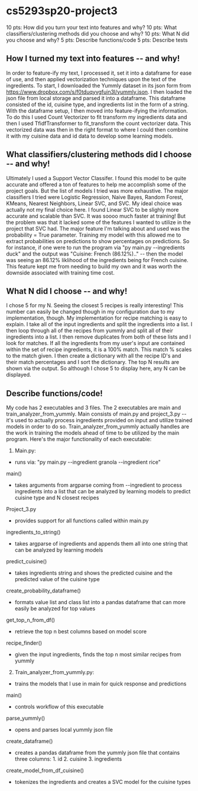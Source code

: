 # cs5293sp20-project3
10 pts: How did you turn your text into features and why?
10 pts: What classifiers/clustering methods did you choose and why?
10 pts: What N did you choose and why?
5 pts: Describe functions/code
5 pts: Describe tests

## How I turned my text into features -- and why!
In order to feature-ify my text, I processed it, set it into a dataframe for ease of use, and then applied vectorization techniques upon the text of the ingredients. To start, I downloaded the Yummly dataset in its json form from https://www.dropbox.com/s/f0tduqyvgfuin3l/yummly.json. I then loaded the json file from local storage and parsed it into a dataframe. This dataframe consisted of the id, cuisine type, and ingredients list in the form of a string. With the dataframe setup, I then moved into feature-ifying the information. To do this I used Count Vectorizer to fit transform my ingredients data and then I used TfidfTransformer to fit_transform the count vectorizer data. This vectorized data was then in the right format to where I could then combine it with my cuisine data and id data to develop some learning models. 

## What classifiers/clustering methods did I choose -- and why!
Ultimately I used a Support Vector Classifer. I found this model to be quite accurate and offered a ton of features to help me accomplish some of the project goals. But the list of models I tried was more exhaustive. The major classifiers I tried were Logistic Regression, Naive Bayes, Random Forest, KMeans, Nearest Neighbors, Linear SVC, and SVC. My ideal choice was actually not my final choice here. I found Linear SVC to be slighly more accurate and scalable than SVC. It was soooo much faster at training! But the problem was that it lacked some of the features I wanted to utilize in the project that SVC had. The major feature I'm talking about and used was the probability = True parameter. Training my model with this allowed me to extract probabilities on predictions to show percentages on predictions. So for instance, if one were to run the program via "py main.py --ingredients duck" and the output was "Cuisine: French (86.12%).." -- then the model was seeing an 86.12% liklihood of the ingredients being for French cuisine. This feature kept me from needing to build my own and it was worth the downside associated with training time cost. 

## What N did I choose -- and why!
I chose 5 for my N. Seeing the closest 5 recipes is really interesting! This number can easily be changed though in my configuration due to my implementation, though. My implementation for recipe matching is easy to explain. I take all of the input ingredients and split the ingredients into a list. I then loop through all of the recipes from yummly and split all of their ingredients into a list. I then remove duplicates from both of these lists and I look for matches. If all the ingredients from my user's input are contained within the set of recipe ingredients, it is a 100% match. This match % scales to the match given. I then create a dictionary with all the recipe ID's and their match percentages and I sort the dictionary. The top N results are shown via the output. So although I chose 5 to display here, any N can be displayed. 

## Describe functions/code!
My code has 2 executables and 3 files. The 2 executables are main and train_analyzer_from_yummly. Main consists of main.py and project_3.py -- it's used to actually process ingredients provided on input and utilize trained models in order to do so. Train_analyzer_from_yummly actually handles are the work in training the models ahead of time to be utilized by the main program. 
Here's the major functionality of each executable:
1. Main.py:
- runs via: "py main.py --ingredient granola --ingredient rice"

main()
- takes arguments from argparse coming from --ingredient to process ingredients into a list that can be analyzed by learning models to predict cuisine type and N closest recipes 

Project_3.py
- provides support for all functions called within main.py

ingredients_to_string()
- takes argparse of ingredients and appends them all into one string that can be analyzed by learning models

predict_cuisine()
- takes ingredients string and shows the predicted cuisine and the predicted value of the cuisine type

create_probability_dataframe()
- formats value list and class list into a pandas dataframe that can more easily be analyzed for top values

get_top_n_from_df()
- retrieve the top n best columns based on model score

recipe_finder()
- given the input ingredients, finds the top n most similar recipes from yummly 

2. Train_analyzer_from_yummly.py:
- trains the models that I use in main for quick response and predictions

main()
- controls workflow of this executable

parse_yummly()
- opens and parses local yummly json file

create_dataframe()
- creates a pandas dataframe from the yummly json file that contains three columns: 1. id 2. cuisine 3. ingredients

create_model_from_df_cuisine()
- tokenizes the ingredients and creates a SVC model for the cuisine types
